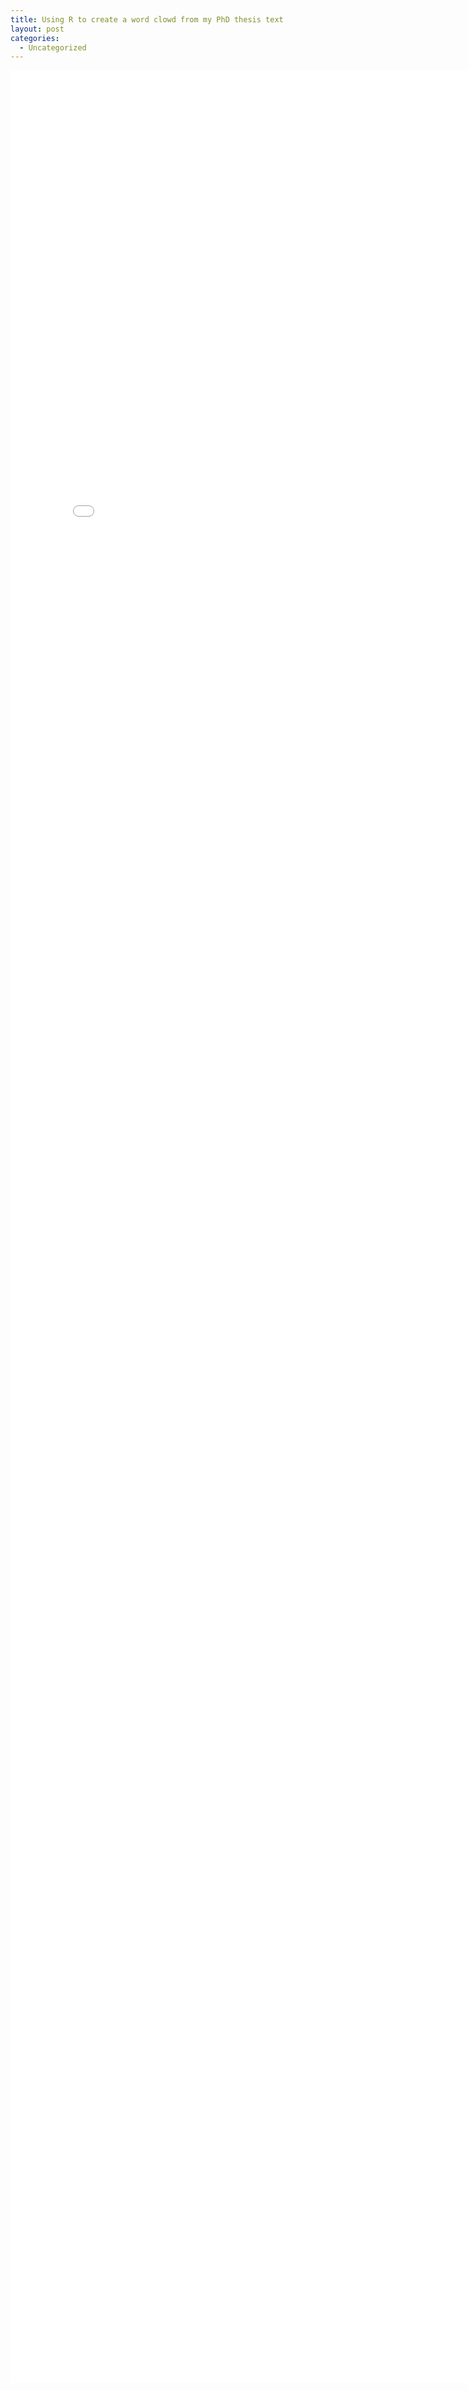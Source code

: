 ```yaml
---
title: Using R to create a word clowd from my PhD thesis text
layout: post
categories:
  - Uncategorized
---
```


<iframe width="800" height= "3700" frameborder="0" scrolling="no" src="/public/html/Blog-27-11-2016/text_mining_my_PHD_thesis.html"></iframe>

